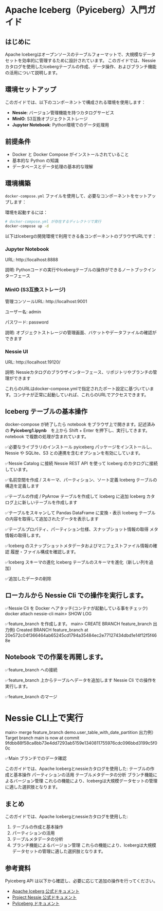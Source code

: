 # Apache Iceberg（Pyiceberg）入門ガイド

## はじめに

Apache Icebergはオープンソースのテーブルフォーマットで、大規模なデータセットを効率的に管理するために設計されています。
このガイドでは、Nessieカタログを使用したIcebergテーブルの作成、データ操作、およびブランチ機能の活用について説明します。

## 環境セットアップ

このガイドでは、以下のコンポーネントで構成される環境を使用します：

- **Nessie**: バージョン管理機能を持つカタログサービス
- **MinIO**: S3互換オブジェクトストレージ
- **Jupyter Notebook**: Python環境でのデータ処理用

## 前提条件

- Docker と Docker Compose がインストールされていること
- 基本的な Python の知識
- データベースとデータ処理の基本的な理解

## 環境構築

`docker-compose.yml` ファイルを使用して、必要なコンポーネントをセットアップします：

環境を起動するには：

```bash
# docker-compose.yml が存在するディレクトリで実行
docker-compose up -d
```

以下はIcebergの開発環境で利用できる各コンポーネントのブラウザURLです：

### Jupyter Notebook

URL: http://localhost:8888

説明: Pythonコードの実行やIcebergテーブルの操作ができるノートブックインターフェース

### MinIO (S3互換ストレージ)

管理コンソールURL: http://localhost:9001

ユーザー名: admin

パスワード: password

説明: オブジェクトストレージの管理画面、バケットやデータファイルの確認ができます

### Nessie UI

URL: http://localhost:19120/

説明: Nessieカタログのブラウザインターフェース、リポジトリやブランチの管理ができます

これらのURLはdocker-compose.ymlで指定されたポート設定に基づいています。コンテナが正常に起動していれば、これらのURLでアクセスできます。

## Iceberg テーブルの基本操作

docker-compose が終了したら notebook をブラウザ上で開きます。記述済みの **Pyiceberg1.ipynb**　を上から Shift + Enter を押下し、実行してきます。 
notebook で複数の処理が含まれています。

✅必要なライブラリのインストール
pyiceberg パッケージをインストールし、Nessie や SQLite、S3 との連携を含むオプションを有効にしています。

✅Nessie Catalog に接続
Nessie REST API を使って Iceberg のカタログに接続しています。

✅名前空間を作成 /  スキーマ、パーティション、ソート定義
Iceberg テーブルの構造を定義します

✅テーブルの作成 / PyArrow テーブルを作成して Iceberg に追加
Iceberg カタログ上に新しいテーブルを作成します

✅テーブルをスキャンして Pandas DataFrame に変換・表示
Iceberg テーブルの内容を取得して追加されたデータを表示します

✅テーブルプロパティ、パーティション仕様、スナップショット情報の取得
メタ情報の取得します。

✅Iceberg のスナップショットメタデータおよびマニフェストファイル情報の確認
履歴・ファイル構成を確認します。

✅Iceberg スキーマの進化
Iceberg テーブルのスキーマを進化（新しい列を追加）

✅追加したデータの削除

## ローカルから Nessie Cli での操作を実行します。

✅Nessie Cli を Docker へアタッチ(コンテナが起動している事をチェック)
docker attach nessie-cli
main> SHOW LOG

✅feature_branch を作成します。
main> CREATE BRANCH feature_branch
出力例) Created BRANCH feature_branch at 20e572c04f366464ab65245cd1794a35484ec2e77127434dbd1e14f12f5f468e

## Notebook での作業を再開します。

✅feature_branch への接続

✅feature_branch 上からテーブルへデータを追加します
Nessie Cli での操作を実行します。

✅feature_branch のマージ
# Nessie CLI上で実行
main> merge feature_branch demo.user_table_with_date_partition 
出力例）Target branch main is now at commit 9fdbb88f58ca8bb73e4dd7293ab5159e1340811755976cdc096bbd3199c5f00c

✅Main ブランチでのデータ確認


このガイドでは、Apache Icebergとnessieカタログを使用した:
テーブルの作成と基本操作
パーティションの活用
テーブルメタデータの分析
ブランチ機能によるバージョン管理
これらの機能により、Icebergは大規模データセットの管理に適した選択肢となります。

## まとめ

このガイドでは、Apache Icebergとnessieカタログを使用した:

1. テーブルの作成と基本操作
2. パーティションの活用
3. テーブルメタデータの分析
4. ブランチ機能によるバージョン管理
これらの機能により、Icebergは大規模データセットの管理に適した選択肢となります。

## 参考資料

Pyiceberg API は以下から確認し、必要に応じて追加の操作を行ってください。

- [Apache Iceberg 公式ドキュメント](https://iceberg.apache.org/)
- [Project Nessie 公式ドキュメント](https://projectnessie.org/)
- [PyIceberg ドキュメント](https://py.iceberg.apache.org/)
